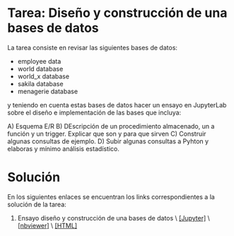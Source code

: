 # Tarea: Diseño y construcción de una bases de datos

La tarea consiste en revisar las siguientes bases de datos:

* employee data
* world database
* world_x database
* sakila database
* menagerie database

y teniendo en cuenta estas bases de datos hacer un ensayo en JupyterLab sobre el diseño e implementación de las bases que incluya:

A) Esquema E/R
B) DEscripción de un procedimiento almacenado, un a función y un trigger. Explicar que son y para que sirven
C) Construir algunas consultas de ejemplo.
D) Subir algunas consultas a Pyhton y elaboras y mínimo análisis estadístico.

# Solución

En los siguientes enlaces se encuentran los links correspondientes a la solución de la tarea:

1. Ensayo diseño y construcción de una bases de datos \ [[Jupyter]](https://github.com/dicrojasch/big_data_homeworks/blob/master/5.base_datos/bases_de_datos.ipynb) \ [[nbviewer]](https://nbviewer.jupyter.org/github/dicrojasch/big_data_homeworks/blob/master/5.base_datos/bases_de_datos.ipynb) \ [[HTML]](https://htmlpreview.github.io/?https://github.com/dicrojasch/big_data_homeworks/blob/master/5.base_datos/bases_de_datos.html)